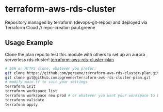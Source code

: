 # terraform-aws-rds-cluster
Repository managed by terraform (devops-git-repos) and deployed via Terraform Cloud // repo-creator: paul.greene

## Usage Example
Clone the plan repo to test this module with others to set up an aurora serverless rds cluster! [terraform-aws-rds-cluster-plan](https://github.com/pgreene/terraform-aws-rds-cluster-plan)
```bash
# SSH or HTTPS clone, whatever you prefer:
git clone https://github.com/pgreene/terraform-aws-rds-cluster-plan.git
git clone git@github.com:pgreene/terraform-aws-rds-cluster-plan.git
# modify main.tf to suit your settings
terraform init
terraform workspace list
terraform workspace new prod # or whatever you want your workspace to be called - examples: dev, qa, prod
terraform validate
terraform apply
```


